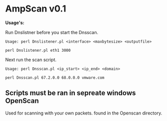 AmpScan v0.1
=======

**Usage's:**

Run Dnslistner before you start the Dnsscan.
    
    Usage: perl Dnslistener.pl <interface> <maxbytesize> <outputfile>
    
    perl Dnslistener.pl eth1 3000
    
Next run the scan script.

    Usage: perl Dnsscan.pl <ip_start> <ip_end> <domain>
    
    perl Dnsscan.pl 67.2.0.0 68.0.0.0 vmware.com
    
**Scripts must be ran in sepreate windows**
OpenScan
----------
Used for scanning with your own packets. found in the Openscan directory.

